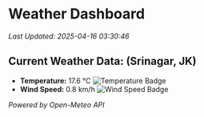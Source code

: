 
# Weather Dashboard

_Last Updated: 2025-04-16 03:30:46_

## Current Weather Data: (Srinagar, JK)
- **Temperature:** 17.6 °C ![Temperature Badge](https://img.shields.io/badge/Temperature-Low%20Temp-blue)
- **Wind Speed:** 0.8 km/h ![Wind Speed Badge](https://img.shields.io/badge/Wind%20Speed-Light%20Wind-blue)

*Powered by Open-Meteo API*
